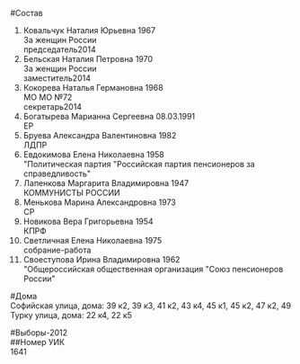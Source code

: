 #Состав  
1. Ковальчук Наталия Юрьевна 1967  
    За женщин России  
    председатель2014  
2. Бельская Наталия Петровна 1970  
    За женщин России  
    заместитель2014  
3. Кокорева Наталья Германовна 1968  
    МО МО №72  
    секретарь2014  
4. Богатырева Марианна Сергеевна 08.03.1991   
    ЕР  
5. Бруева Александра Валентиновна 1982  
    ЛДПР  
6. Евдокимова Елена Николаевна 1958  
    "Политическая партия "Российская партия пенсионеров за справедливость"  
7. Лапенкова Маргарита Владимировна 1947  
    КОММУНИСТЫ РОССИИ  
8. Менькова Марина Александровна 1973  
    СР  
9. Новикова Вера Григорьевна 1954  
    КПРФ  
10. Светличная Елена Николаевна 1975  
    собрание-работа  
11. Своеступова Ирина Владимировна 1962  
    "Общероссийская общественная организация "Союз пенсионеров России"  
  
#Дома  
Софийская улица, дома: 39 к2, 39 к3, 41 к2, 43 к4, 45 к1, 45 к2, 47 к2, 49 Турку улица, дома: 22 к4, 22 к5  
  
#Выборы-2012  
##Номер УИК  
1641  
